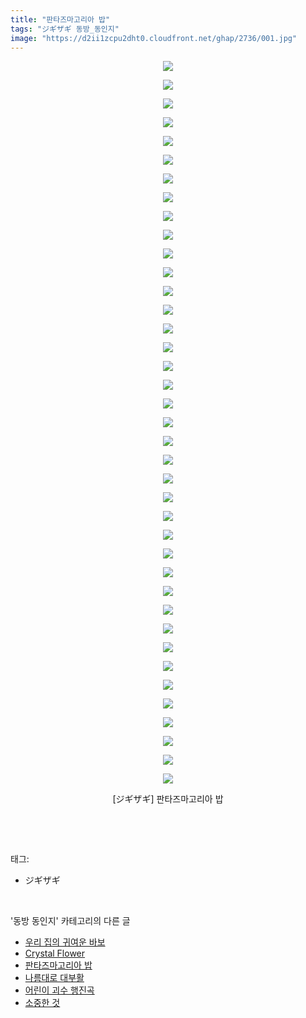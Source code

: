 ```yaml
---
title: "판타즈마고리아 밥"
tags: "ジギザギ 동방_동인지"
image: "https://d2ii1zcpu2dht0.cloudfront.net/ghap/2736/001.jpg"
---
```

<div class="article">
<p style="text-align: center; clear: none; float: none;"><img src="{{ site.imgserver9 }}/ghap/2736/001.jpg"/></p>
<p style="text-align: center; clear: none; float: none;"><img src="{{ site.imgserver9 }}/ghap/2736/002.jpg"/></p>
<p style="text-align: center; clear: none; float: none;"><img src="{{ site.imgserver9 }}/ghap/2736/003.jpg"/></p>
<p style="text-align: center; clear: none; float: none;"><img src="{{ site.imgserver9 }}/ghap/2736/004.jpg"/></p>
<p style="text-align: center; clear: none; float: none;"><img src="{{ site.imgserver9 }}/ghap/2736/005.jpg"/></p>
<p style="text-align: center; clear: none; float: none;"><img src="{{ site.imgserver9 }}/ghap/2736/006.jpg"/></p>
<p style="text-align: center; clear: none; float: none;"><img src="{{ site.imgserver9 }}/ghap/2736/007.jpg"/></p>
<p style="text-align: center; clear: none; float: none;"><img src="{{ site.imgserver9 }}/ghap/2736/008.jpg"/></p>
<p style="text-align: center; clear: none; float: none;"><img src="{{ site.imgserver9 }}/ghap/2736/009.jpg"/></p>
<p style="text-align: center; clear: none; float: none;"><img src="{{ site.imgserver9 }}/ghap/2736/010.jpg"/></p>
<p style="text-align: center; clear: none; float: none;"><img src="{{ site.imgserver9 }}/ghap/2736/011.jpg"/></p>
<p style="text-align: center; clear: none; float: none;"><img src="{{ site.imgserver9 }}/ghap/2736/012.jpg"/></p>
<p style="text-align: center; clear: none; float: none;"><img src="{{ site.imgserver9 }}/ghap/2736/013.jpg"/></p>
<p style="text-align: center; clear: none; float: none;"><img src="{{ site.imgserver9 }}/ghap/2736/014.jpg"/></p>
<p style="text-align: center; clear: none; float: none;"><img src="{{ site.imgserver9 }}/ghap/2736/015.jpg"/></p>
<p style="text-align: center; clear: none; float: none;"><img src="{{ site.imgserver9 }}/ghap/2736/016.jpg"/></p>
<p style="text-align: center; clear: none; float: none;"><img src="{{ site.imgserver9 }}/ghap/2736/017.jpg"/></p>
<p style="text-align: center; clear: none; float: none;"><img src="{{ site.imgserver9 }}/ghap/2736/018.jpg"/></p>
<p style="text-align: center; clear: none; float: none;"><img src="{{ site.imgserver9 }}/ghap/2736/019.jpg"/></p>
<p style="text-align: center; clear: none; float: none;"><img src="{{ site.imgserver9 }}/ghap/2736/020.jpg"/></p>
<p style="text-align: center; clear: none; float: none;"><img src="{{ site.imgserver9 }}/ghap/2736/021.jpg"/></p>
<p style="text-align: center; clear: none; float: none;"><img src="{{ site.imgserver9 }}/ghap/2736/022.jpg"/></p>
<p style="text-align: center; clear: none; float: none;"><img src="{{ site.imgserver9 }}/ghap/2736/023.jpg"/></p>
<p style="text-align: center; clear: none; float: none;"><img src="{{ site.imgserver9 }}/ghap/2736/024.jpg"/></p>
<p style="text-align: center; clear: none; float: none;"><img src="{{ site.imgserver9 }}/ghap/2736/025.jpg"/></p>
<p style="text-align: center; clear: none; float: none;"><img src="{{ site.imgserver9 }}/ghap/2736/026.jpg"/></p>
<p style="text-align: center; clear: none; float: none;"><img src="{{ site.imgserver9 }}/ghap/2736/027.jpg"/></p>
<p style="text-align: center; clear: none; float: none;"><img src="{{ site.imgserver9 }}/ghap/2736/028.jpg"/></p>
<p style="text-align: center; clear: none; float: none;"><img src="{{ site.imgserver9 }}/ghap/2736/029.jpg"/></p>
<p style="text-align: center; clear: none; float: none;"><img src="{{ site.imgserver9 }}/ghap/2736/030.jpg"/></p>
<p style="text-align: center; clear: none; float: none;"><img src="{{ site.imgserver9 }}/ghap/2736/031.jpg"/></p>
<p style="text-align: center; clear: none; float: none;"><img src="{{ site.imgserver9 }}/ghap/2736/032.jpg"/></p>
<p style="text-align: center; clear: none; float: none;"><img src="{{ site.imgserver9 }}/ghap/2736/033.jpg"/></p>
<p style="text-align: center; clear: none; float: none;"><img src="{{ site.imgserver9 }}/ghap/2736/034.jpg"/></p>
<p style="text-align: center; clear: none; float: none;"><img src="{{ site.imgserver9 }}/ghap/2736/035.jpg"/></p>
<p style="text-align: center; clear: none; float: none;"><img src="{{ site.imgserver9 }}/ghap/2736/036.jpg"/></p>
<p style="text-align: center; clear: none; float: none;"><img src="{{ site.imgserver9 }}/ghap/2736/037.jpg"/></p>
<p style="text-align: center; clear: none; float: none;"><img src="{{ site.imgserver9 }}/ghap/2736/038.jpg"/></p>
<p style="text-align: center; clear: none; float: none;"><img src="{{ site.imgserver9 }}/ghap/2736/039.jpg"/></p>
<p style="text-align: center; clear: none; float: none;">[ジギザギ] 판타즈마고리아 밥</p>
<p><br/></p>
</div><br/>
<div class="tagTrail">
<p>태그: </p>
<ul>
<li>ジギザギ</li>
</ul>
</div><br/>
<div class="another">
<p>'동방 동인지' 카테고리의 다른 글</p>
<ul>
<li><a href="/ghap_2738">우리 집의 귀여운 바보</a></li>
<li><a href="/ghap_2737">Crystal Flower</a></li>
<li><a href="/ghap_2736">판타즈마고리아 밥</a></li>
<li><a href="/ghap_2735">나름대로 대부활</a></li>
<li><a href="/ghap_2734">어린이 괴수 행진곡</a></li>
<li><a href="/ghap_2733">소중한 것</a></li>
</ul>
</div><br/>
<div class="cb_module cb_fluid">
<div class="cb_wrt cb_profile">
</div><!-- commentList close -->
</div><br/>
